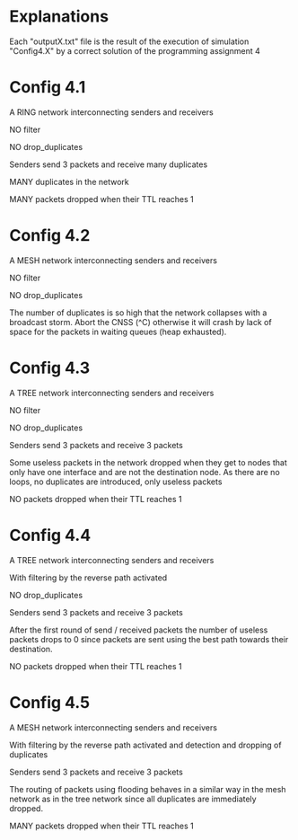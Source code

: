 # Explanations

Each "outputX.txt" file is the result of the execution of simulation
"Config4.X" by a correct solution of the programming assignment 4

# Config 4.1

A RING network interconnecting senders and receivers

NO filter

NO drop_duplicates

Senders send 3 packets and receive many duplicates

MANY duplicates in the network

MANY packets dropped when their TTL reaches 1

# Config 4.2

A MESH network interconnecting senders and receivers

NO filter

NO drop_duplicates

The number of duplicates is so high that the network collapses with a 
broadcast storm. Abort the CNSS (^C) otherwise it will crash by lack
of space for the packets in waiting queues (heap exhausted).

# Config 4.3

A TREE network interconnecting senders and receivers

NO filter

NO drop_duplicates

Senders send 3 packets and receive 3 packets

Some useless packets in the network dropped when they get to nodes
that only have one interface and are not the destination node.
As there are no loops, no duplicates are introduced,
only useless packets

NO packets dropped when their TTL reaches 1

# Config 4.4

A TREE network interconnecting senders and receivers

With filtering by the reverse path activated

NO drop_duplicates

Senders send 3 packets and receive 3 packets

After the first round of send / received packets the number of
useless packets drops to 0 since packets are sent using the
best path towards their destination.

NO packets dropped when their TTL reaches 1

# Config 4.5

A MESH network interconnecting senders and receivers

With filtering by the reverse path activated
and detection and dropping of duplicates 

Senders send 3 packets and receive 3 packets

The routing of packets using flooding behaves in a similar way
in the mesh network as in the tree network since all duplicates
are immediately dropped.


MANY packets dropped when their TTL reaches 1
















